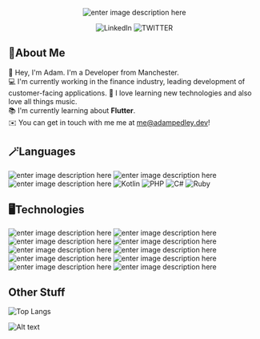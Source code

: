 <div   align="center">

![enter image description here](https://i.imgur.com/vTL35WF.png)

![LinkedIn](https://img.shields.io/badge/LinkedIn-0A66C2?style=for-the-badge&logo=LinkedIn) ![TWITTER](https://img.shields.io/badge/TWITTER-1D9BF0?style=for-the-badge&logo=Twitter&logoColor=fff) 
</div>

## :memo:About Me
:wave: Hey, I'm Adam. I'm a Developer from Manchester.  
:computer: I'm currently working in the finance industry, leading development of customer-facing applications. 
:guitar: I love learning new technologies and also love all things music.  
:books: I'm currently learning about **Flutter**.  
:envelope: You can get in touch with me me at me@adampedley.dev!



## :magic_wand:Languages
![enter image description here](https://img.shields.io/badge/Python-000000?logo=Python) ![enter image description here](https://img.shields.io/badge/Typescript-000000?logo=Typescript)   ![enter image description here](https://img.shields.io/badge/SQL-000000?logo=MYSQL) ![Kotlin](https://img.shields.io/badge/Kotlin-000?logo=Kotlin&logoColor=%23630073) ![PHP](https://img.shields.io/badge/PHP-000?logo=PHP&logoColor=%234F5B93) ![C#](https://img.shields.io/badge/C%23-000?logo=C+Sharp&logoColor=%23A077DB)  ![Ruby](https://img.shields.io/badge/Ruby-000?logo=Ruby&logoColor=%23A81401) 
## :desktop_computer:Technologies
![enter image description here](https://img.shields.io/badge/Docker-000000?logo=Docker)   ![enter image description here](https://img.shields.io/badge/React-000000?logo=React) ![enter image description here](https://img.shields.io/badge/Linux-000000?logo=Linux) ![enter image description here](https://img.shields.io/badge/Node.js-000000?logo=Node.js) ![enter image description here](https://img.shields.io/badge/Redis-000000?logo=Redis)  ![enter image description here](https://img.shields.io/badge/Django-000000?logo=Django)  ![enter image description here](https://img.shields.io/badge/Sass-000000?logo=SASS)  ![enter image description here](https://img.shields.io/badge/PHP-000000?logo=PHP)  ![enter image description here](https://img.shields.io/badge/Firebase-000000?logo=Firebase) ![enter image description here](https://img.shields.io/badge/Git-000000?logo=Git)

## Other Stuff

![Top Langs](https://github-readme-stats.vercel.app/api/top-langs/?username=adampedleydev&layout=compact&theme=dracula)

![Alt text](https://spotify-recently-played-readme.vercel.app/api?user=u5lrhkowkxe601kcdsrhgl77z)
